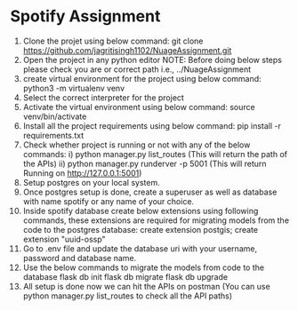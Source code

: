 # Spotify Assignment
1. Clone the projet using below command:
    git clone https://github.com/jagritisingh1102/NuageAssignment.git
2. Open the project in any python editor
NOTE: Before doing below steps please check you are or correct path i.e., ../NuageAssignment
4. create virtual environment for the project using below command:
     python3 -m virtualenv venv
4. Select the correct interpreter for the project
5. Activate the virtual environment using below command:
     source venv/bin/activate
6. Install all the project requirements using below command:
      pip install -r requirements.txt
7. Check whether project is running or not with any of the below commands:
    i) python manager.py list_routes  (This will return the path of the APIs)
    ii) python manager.py runderver -p 5001 (This will return Running on http://127.0.0.1:5001)
8. Setup postgres on your local system.
9. Once postgres setup is done, create a superuser as well as database with name spotify or any name of your choice.
10. Inside spotify database create below extensions using following commands, these extensions are required for migrating models from the code to the postgres database:
      create extension postgis;
      create extension "uuid-ossp"
11. Go to .env file and update the database uri with your username, password and database name.
12. Use the below commands to migrate the models from code to the database
       flask db init
       flask db migrate
       flask db upgrade
13. All setup is done now we can hit the APIs on postman (You can use python manager.py list_routes to check all the API paths)

